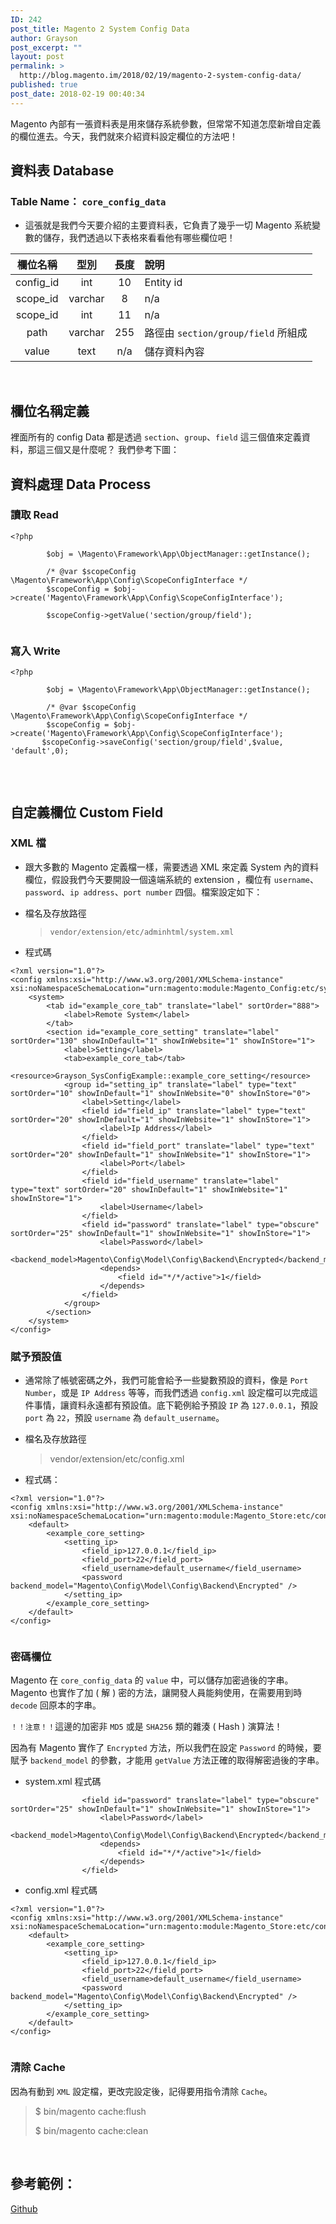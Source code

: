 ```yaml
---
ID: 242
post_title: Magento 2 System Config Data
author: Grayson
post_excerpt: ""
layout: post
permalink: >
  http://blog.magento.im/2018/02/19/magento-2-system-config-data/
published: true
post_date: 2018-02-19 00:40:34
---
```

Magento 內部有一張資料表是用來儲存系統參數，但常常不知道怎麼新增自定義的欄位進去。今天，我們就來介紹資料設定欄位的方法吧！

<h2>資料表 Database</h2>

<h3>Table Name： <code>core_config_data</code></h3>

<ul>
<li>這張就是我們今天要介紹的主要資料表，它負責了幾乎一切 Magento 系統變數的儲存，我們透過以下表格來看看他有哪些欄位吧！</li>
</ul>

<table>
<thead>
<tr>
  <th align="center">欄位名稱</th>
  <th align="center">型別</th>
  <th align="center">長度</th>
  <th align="left">說明</th>
</tr>
</thead>
<tbody>
<tr>
  <td align="center">config_id</td>
  <td align="center">int</td>
  <td align="center">10</td>
  <td align="left">Entity id</td>
</tr>
<tr>
  <td align="center">scope_id</td>
  <td align="center">varchar</td>
  <td align="center">8</td>
  <td align="left">n/a</td>
</tr>
<tr>
  <td align="center">scope_id</td>
  <td align="center">int</td>
  <td align="center">11</td>
  <td align="left">n/a</td>
</tr>
<tr>
  <td align="center">path</td>
  <td align="center">varchar</td>
  <td align="center">255</td>
  <td align="left">路徑由 <code>section/group/field</code> 所組成</td>
</tr>
<tr>
  <td align="center">value</td>
  <td align="center">text</td>
  <td align="center">n/a</td>
  <td align="left">儲存資料內容</td>
</tr>
</tbody>
</table>

<br>

<h2>欄位名稱定義</h2>

裡面所有的 config Data 都是透過 <code>section</code>、<code>group</code>、<code>field</code> 這三個值來定義資料，那這三個又是什麼呢？
我們參考下圖：

<h2>資料處理 Data Process</h2>

<h3>讀取 Read</h3>

<pre class="line-numbers prism-highlight" data-start="1"><code class="language-php">&lt;?php

        $obj = \Magento\Framework\App\ObjectManager::getInstance();

        /* @var $scopeConfig \Magento\Framework\App\Config\ScopeConfigInterface */
        $scopeConfig = $obj-&gt;create('Magento\Framework\App\Config\ScopeConfigInterface');

        $scopeConfig-&gt;getValue('section/group/field');

</code></pre>

<h3>寫入 Write</h3>

<pre class="line-numbers prism-highlight" data-start="1"><code class="language-php">&lt;?php

        $obj = \Magento\Framework\App\ObjectManager::getInstance();

        /* @var $scopeConfig \Magento\Framework\App\Config\ScopeConfigInterface */
        $scopeConfig = $obj-&gt;create('Magento\Framework\App\Config\ScopeConfigInterface');
       $scopeConfig-&gt;saveConfig('section/group/field',$value, 'default',0);

</code></pre>

<br>

<h2>自定義欄位 Custom Field</h2>

<h3>XML 檔</h3>

<ul>
<li>跟大多數的 Magento 定義檔一樣，需要透過 XML 來定義 System 內的資料欄位，假設我們今天要開設一個遠端系統的 extension ，欄位有 <code>username</code>、<code>password</code>、<code>ip address</code>、<code>port number</code> 四個。檔案設定如下：</p></li>
<li><p>檔名及存放路徑

<blockquote>
  <code>vendor/extension/etc/adminhtml/system.xml</code>
</blockquote></li>
<li>程式碼</p></li>
</ul>

<pre class="line-numbers prism-highlight" data-start="1"><code class="language-XML">&lt;?xml version="1.0"?&gt;
&lt;config xmlns:xsi="http://www.w3.org/2001/XMLSchema-instance" xsi:noNamespaceSchemaLocation="urn:magento:module:Magento_Config:etc/system_file.xsd"&gt;
    &lt;system&gt;
        &lt;tab id="example_core_tab" translate="label" sortOrder="888"&gt;
            &lt;label&gt;Remote System&lt;/label&gt;
        &lt;/tab&gt;
        &lt;section id="example_core_setting" translate="label" sortOrder="130" showInDefault="1" showInWebsite="1" showInStore="1"&gt;
            &lt;label&gt;Setting&lt;/label&gt;
            &lt;tab&gt;example_core_tab&lt;/tab&gt;
            &lt;resource&gt;Grayson_SysConfigExample::example_core_setting&lt;/resource&gt;
            &lt;group id="setting_ip" translate="label" type="text" sortOrder="10" showInDefault="1" showInWebsite="0" showInStore="0"&gt;
                &lt;label&gt;Setting&lt;/label&gt;
                &lt;field id="field_ip" translate="label" type="text" sortOrder="20" showInDefault="1" showInWebsite="1" showInStore="1"&gt;
                    &lt;label&gt;Ip Address&lt;/label&gt;
                &lt;/field&gt;
                &lt;field id="field_port" translate="label" type="text" sortOrder="20" showInDefault="1" showInWebsite="1" showInStore="1"&gt;
                    &lt;label&gt;Port&lt;/label&gt;
                &lt;/field&gt;
                &lt;field id="field_username" translate="label" type="text" sortOrder="20" showInDefault="1" showInWebsite="1" showInStore="1"&gt;
                    &lt;label&gt;Username&lt;/label&gt;
                &lt;/field&gt;
                &lt;field id="password" translate="label" type="obscure" sortOrder="25" showInDefault="1" showInWebsite="1" showInStore="1"&gt;
                    &lt;label&gt;Password&lt;/label&gt;
                    &lt;backend_model&gt;Magento\Config\Model\Config\Backend\Encrypted&lt;/backend_model&gt;
                    &lt;depends&gt;
                        &lt;field id="*/*/active"&gt;1&lt;/field&gt;
                    &lt;/depends&gt;
                &lt;/field&gt;
            &lt;/group&gt;
        &lt;/section&gt;
    &lt;/system&gt;
&lt;/config&gt;
</code></pre>

<h3>賦予預設值</h3>

<ul>
<li><p>通常除了帳號密碼之外，我們可能會給予一些變數預設的資料，像是 <code>Port Number</code>，或是 <code>IP Address</code> 等等，而我們透過 <code>config.xml</code> 設定檔可以完成這件事情，讓資料永遠都有預設值。底下範例給予預設 <code>IP</code> 為 <code>127.0.0.1</code>，預設 <code>port</code> 為 <code>22</code>，預設 <code>username</code> 為 <code>default_username</code>。</p></li>
<li><p>檔名及存放路徑

<blockquote>
  vendor/extension/etc/config.xml
</blockquote></li>
<li>程式碼：</p></li>
</ul>

<pre class="line-numbers prism-highlight" data-start="1"><code class="language-XML">&lt;?xml version="1.0"?&gt;
&lt;config xmlns:xsi="http://www.w3.org/2001/XMLSchema-instance" xsi:noNamespaceSchemaLocation="urn:magento:module:Magento_Store:etc/config.xsd"&gt;
    &lt;default&gt;
        &lt;example_core_setting&gt;
            &lt;setting_ip&gt;
                &lt;field_ip&gt;127.0.0.1&lt;/field_ip&gt;
                &lt;field_port&gt;22&lt;/field_port&gt;
                &lt;field_username&gt;default_username&lt;/field_username&gt;
                &lt;password backend_model="Magento\Config\Model\Config\Backend\Encrypted" /&gt;
            &lt;/setting_ip&gt;
        &lt;/example_core_setting&gt;
    &lt;/default&gt;
&lt;/config&gt;

</code></pre>

<h3>密碼欄位</h3>

<p>Magento 在 <code>core_config_data</code> 的 <code>value</code> 中，可以儲存加密過後的字串。Magento 也實作了加 ( 解 ) 密的方法，讓開發人員能夠使用，在需要用到時 <code>decode</code> 回原本的字串。

<code>！！注意！！</code>這邊的加密非 <code>MD5</code> 或是 <code>SHA256</code> 類的雜湊 ( Hash ) 演算法！

因為有 Magento 實作了 <code>Encrypted</code> 方法，所以我們在設定 <code>Password</code> 的時候，要賦予 <code>backend_model</code> 的參數，才能用 <code>getValue</code> 方法正確的取得解密過後的字串。

<ul>
<li>system.xml 程式碼</li>
</ul>

<pre class="line-numbers prism-highlight" data-start="1"><code class="language-XML">                &lt;field id="password" translate="label" type="obscure" sortOrder="25" showInDefault="1" showInWebsite="1" showInStore="1"&gt;
                    &lt;label&gt;Password&lt;/label&gt;
                    &lt;backend_model&gt;Magento\Config\Model\Config\Backend\Encrypted&lt;/backend_model&gt;
                    &lt;depends&gt;
                        &lt;field id="*/*/active"&gt;1&lt;/field&gt;
                    &lt;/depends&gt;
                &lt;/field&gt;
</code></pre>

<ul>
<li>config.xml 程式碼</li>
</ul>

<pre class="line-numbers prism-highlight" data-start="1"><code class="language-XML">&lt;?xml version="1.0"?&gt;
&lt;config xmlns:xsi="http://www.w3.org/2001/XMLSchema-instance" xsi:noNamespaceSchemaLocation="urn:magento:module:Magento_Store:etc/config.xsd"&gt;
    &lt;default&gt;
        &lt;example_core_setting&gt;
            &lt;setting_ip&gt;
                &lt;field_ip&gt;127.0.0.1&lt;/field_ip&gt;
                &lt;field_port&gt;22&lt;/field_port&gt;
                &lt;field_username&gt;default_username&lt;/field_username&gt;
                &lt;password backend_model="Magento\Config\Model\Config\Backend\Encrypted" /&gt;
            &lt;/setting_ip&gt;
        &lt;/example_core_setting&gt;
    &lt;/default&gt;
&lt;/config&gt;

</code></pre>

<h3>清除 Cache</h3>

因為有動到 <code>XML</code> 設定檔，更改完設定後，記得要用指令清除 <code>Cache</code>。

<blockquote>
  $ bin/magento cache:flush
  
  $ bin/magento cache:clean
</blockquote>

<br>

<h2>參考範例：</h2>

<a href="https://github.com/GraysonChiang/SysConfigExample" title="Github">Github</a>
